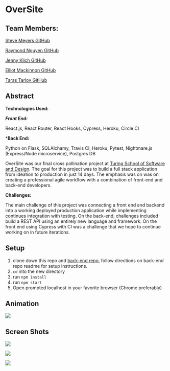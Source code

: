 # OverSite

## Team Members:

[Steve Meyers GitHub](https://github.com/smg289)

[Raymond Nguyen GitHub](https://github.com/itemniner)

[Jenny Klich GitHub](https://github.com/jklich151)

[Elliot Mackinnon GitHub](https://github.com/emackinnon1)

[Taras Tarlov GitHub](https://github.com/ttarlov)

## Abstract

**Technologies Used:**

***Front End:***

React.js, React Router, React Hooks, Cypress, Heroku, Circle CI  

***Back End:**

Python on Flask, SQLAlchamy, Travis CI, Heroku, Pytest, Nightmare.js (Express/Node microservice), Postgres DB


OverSite was our final cross pollination project at [Turing School of Software and Design](http://turing.io). The goal for this project was to build a full stack application from ideation to production in just 14 days. The emphasis was on was on creating a professional agile workflow with a combination of front-end and back-end developers.


**Challenges:**

The main challenge of this project was connecting a front end and backend into a working deployed production application while implementing continues integration with testing. On the back-end, challenges included build a REST API using an entirely new language and framework. On the front end using Cypress with CI was a challenge that we hope to continue working on in future iterations.  

## Setup
1. clone down this repo and [back-end repo](https://github.com/SMJ289/oversite-be), follow directions on back-end repo readme for setup instructions.   
2. `cd` into the new directory
3. run `npm install`
4. run `npm start`
5. Open prompted localhost in your favorite browser (Chrome preferably)

## Animation 

![](https://user-images.githubusercontent.com/53014933/88850381-8720b500-d1a8-11ea-82ee-b8c905c30958.gif)

## Screen Shots


![](https://user-images.githubusercontent.com/53014933/88851017-64db6700-d1a9-11ea-8545-ae9a83347569.png)

![](https://user-images.githubusercontent.com/53014933/88851076-7e7cae80-d1a9-11ea-9b8e-c8ccd2acc7d0.png)

![](https://user-images.githubusercontent.com/53014933/88851185-a2d88b00-d1a9-11ea-8557-cb3dd73a406a.png)


